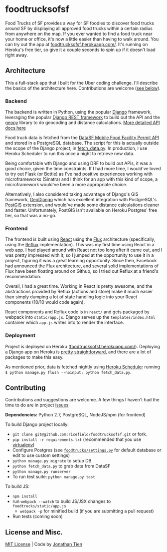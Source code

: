 # foodtrucksofsf

Food Trucks of SF provides a way for SF foodies to discover food trucks around SF by displaying all approved food trucks within a certain radius from anywhere on the map. If you ever wanted to find a food truck near your home or office, it's now a little easier than having to walk around. You can try out the app at [foodtrucksofsf.herokuapp.com/](http://foodtrucksofsf.herokuapp.com/). It's running on Heroku's free tier, so give it a couple seconds to spin up if it doesn't load right away.

## Architecture
This a full-stack app that I built for the Uber coding challenge. I'll describe the basics of the architecture here. Contributions are welcome ([see below](https://github.com/ricefield/foodtrucksofsf#contributing)).

### Backend
The backend is written in Python, using the popular [Django]() framework, leveraging the popular [Django REST framework](http://www.django-rest-framework.org/) to build out the API and the [geopy](https://github.com/geopy/geopy) library to do geocoding and distance calculations. [More detailed API docs here](https://github.com/ricefield/foodtrucksofsf/blob/master/API.md)

Food truck data is fetched from the [DataSF Mobile Food Facility Permit API](https://data.sfgov.org/Economy-and-Community/Mobile-Food-Facility-Permit/rqzj-sfat?) and stored in a PostgreSQL database. The script for this is actually outside the scope of the Django project, in [fetch_data.py](https://github.com/ricefield/foodtrucksofsf/blob/master/fetch_data.py). In production, I use Heroku Scheduler to run this once a night to retrieve new data. 

Being comfortable wth Django and using DRF to build out APIs, it was a good choice, given the time constraints. If I had more time, I would've loved to try out Flask (or Bottle) as I've had positive experiences working with microframeworks (Sinatra) and I think for an app with this kind of scope, a microframework would've been a more appropriate choice. 

Alternatively, I also considered taking advantage of Django's GIS framework, [GeoDjango](https://docs.djangoproject.com/en/1.8/ref/contrib/gis/) which has excellent integration with PostgreSQL's [PostGIS](http://postgis.net/) extension, and would've made some distance calculations cleaner and faster. Unfortunately, PostGIS isn't available on Heroku Postgres' free tier, so that was a no-go. 

### Frontend
The frontend is built using [React](http://facebook.github.io/react/) using the [Flux](https://facebook.github.io/flux/) architecture (specifically, using the [Reflux](https://github.com/spoike/refluxjs) implementation). This was my first time using React in a web app. I had played around with React not too long after it came out, and I was pretty impressed with it, so I jumped at the opportunity to use it in a project, figuring it was a great learning opportunity. Since then, Facebook had announced the Flux architecture, and several solid implementations of Flux have been floating around on Github, so I tried out Reflux at a friend's recommendation. 

Overall, I had a great time. Working in React is pretty awesome, and the abstractions provided by Reflux (actions and store) make it much easier than simply dumping a lot of state handling logic into your React components (10/10 would code again). 

React components and Reflux code is in `react/` and gets packaged by webpack into `static/app.js`. Django serves up the `templates/index.html` container which `app.js` writes into to render the interface.

### Deployment
Project is deployed on Heroku ([foodtrucksofsf.herokuapp.com/](http://foodtrucksofsf.herokuapp.com/)). Deploying a Django app on Heroku is [pretty straightforward](https://devcenter.heroku.com/articles/getting-started-with-django), and there are a lot of packages to make this easy. 

As mentioned prior, data is fetched nightly using [Heroku Scheduler](https://addons.heroku.com/scheduler) running `$ python manage.py flush --noinput; python fetch_data.py`. 

## Contributing
Contributions and suggestions are welcome. A few things I haven't had the time to do are in project [issues](https://github.com/ricefield/foodtrucksofsf/issues).

**Dependencies:** Python 2.7, PostgreSQL, NodeJS/npm (for frontend)

To build Django project locally:  
* `git clone git@github.com:ricefield/foodtrucksofsf.git` or fork.
* `pip install -r requirements.txt` (recommended that you use [virtualenv](https://virtualenv.pypa.io/en/latest/))
* Configure Postgres (see [`foodtrucks/settings.py`](https://github.com/ricefield/foodtrucksofsf/blob/master/foodtrucks/settings.py#L113) for default database or edit to use custom settings)
* `python manage.py migrate` to setup DB
* `python fetch_data.py` to grab data from DataSF
* `python manage.py runserver`
* To run test suite: `python manage.py test`

To build JS:  
* `npm install`
* run `webpack --watch` to build JS/JSX changes to `foodtrucks/static/app.js`
  * `webpack -p` for minified build (if you are submitting a pull request)
* Run tests (coming soon)


## License and Misc.
[MIT License](https://github.com/ricefield/foodtrucksofsf/blob/master/LICENSE) | Code by [Jonathan Tien](http://ricefield.me)





